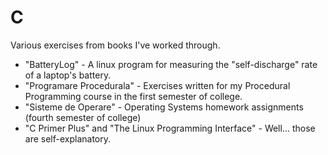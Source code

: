 # C
<p>Various exercises from books I've worked through.</p>
<ul>
  <li>"BatteryLog" - A linux program for measuring the "self-discharge" rate of a laptop's battery.</li>
  <li>"Programare Procedurala" - Exercises written for my Procedural Programming course in the first semester of college.</li>
  <li>"Sisteme de Operare" - Operating Systems homework assignments (fourth semester of college)</li>
  <li>"C Primer Plus" and "The Linux Programming Interface" - Well... those are self-explanatory.</li>
</ul>

